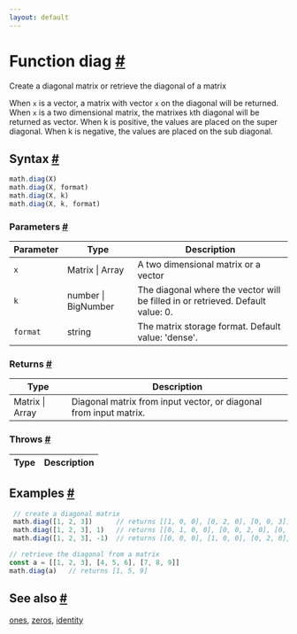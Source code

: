 ```yaml
---
layout: default
---
```


<!-- Note: This file is automatically generated from source code comments. Changes made in this file will be overridden. -->

<h1 id="function-diag">Function diag <a href="#function-diag" title="Permalink">#</a></h1>

Create a diagonal matrix or retrieve the diagonal of a matrix

When `x` is a vector, a matrix with vector `x` on the diagonal will be returned.
When `x` is a two dimensional matrix, the matrixes `k`th diagonal will be returned as vector.
When k is positive, the values are placed on the super diagonal.
When k is negative, the values are placed on the sub diagonal.


<h2 id="syntax">Syntax <a href="#syntax" title="Permalink">#</a></h2>

```js
math.diag(X)
math.diag(X, format)
math.diag(X, k)
math.diag(X, k, format)
```

<h3 id="parameters">Parameters <a href="#parameters" title="Permalink">#</a></h3>

Parameter | Type | Description
--------- | ---- | -----------
`x` | Matrix &#124; Array | A two dimensional matrix or a vector
`k` | number &#124; BigNumber | The diagonal where the vector will be filled in or retrieved. Default value: 0.
`format` | string | The matrix storage format. Default value: 'dense'.

<h3 id="returns">Returns <a href="#returns" title="Permalink">#</a></h3>

Type | Description
---- | -----------
Matrix &#124; Array | Diagonal matrix from input vector, or diagonal from input matrix.


<h3 id="throws">Throws <a href="#throws" title="Permalink">#</a></h3>

Type | Description
---- | -----------


<h2 id="examples">Examples <a href="#examples" title="Permalink">#</a></h2>

```js
 // create a diagonal matrix
 math.diag([1, 2, 3])      // returns [[1, 0, 0], [0, 2, 0], [0, 0, 3]]
 math.diag([1, 2, 3], 1)   // returns [[0, 1, 0, 0], [0, 0, 2, 0], [0, 0, 0, 3]]
 math.diag([1, 2, 3], -1)  // returns [[0, 0, 0], [1, 0, 0], [0, 2, 0], [0, 0, 3]]

// retrieve the diagonal from a matrix
const a = [[1, 2, 3], [4, 5, 6], [7, 8, 9]]
math.diag(a)   // returns [1, 5, 9]
```


<h2 id="see-also">See also <a href="#see-also" title="Permalink">#</a></h2>

[ones](ones.html),
[zeros](zeros.html),
[identity](identity.html)
